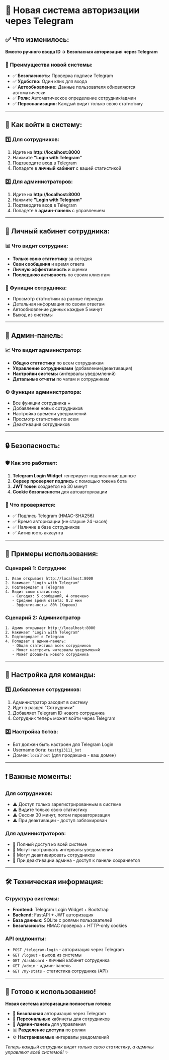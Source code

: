 # 🔐 Новая система авторизации через Telegram

## ✅ Что изменилось:

**Вместо ручного ввода ID → Безопасная авторизация через Telegram**

### 🔧 **Преимущества новой системы:**
- ✅ **Безопасность:** Проверка подписи Telegram
- ✅ **Удобство:** Один клик для входа
- ✅ **Автообновление:** Данные пользователя обновляются автоматически
- ✅ **Роли:** Автоматическое определение сотрудник/админ
- ✅ **Персонализация:** Каждый видит только свою статистику

---

## 🚀 Как войти в систему:

### **1️⃣ Для сотрудников:**
1. Идите на **http://localhost:8000**
2. Нажмите **"Login with Telegram"**
3. Подтвердите вход в Telegram
4. Попадете в **личный кабинет** с вашей статистикой

### **2️⃣ Для администраторов:**
1. Идите на **http://localhost:8000**
2. Нажмите **"Login with Telegram"**
3. Подтвердите вход в Telegram
4. Попадете в **админ-панель** с управлением

---

## 👤 Личный кабинет сотрудника:

### **📊 Что видит сотрудник:**
- **Только свою статистику** за сегодня
- **Свои сообщения** и время ответа
- **Личную эффективность** и оценки
- **Последнюю активность** по своим клиентам

### **🎯 Функции сотрудника:**
- Просмотр статистики за разные периоды
- Детальная информация по своим ответам
- Автообновление данных каждые 5 минут
- Выход из системы

---

## 👑 Админ-панель:

### **📈 Что видит администратор:**
- **Общую статистику** по всем сотрудникам
- **Управление сотрудниками** (добавление/деактивация)
- **Настройки системы** (интервалы уведомлений)
- **Детальные отчеты** по чатам и сотрудникам

### **⚙️ Функции администратора:**
- Все функции сотрудника +
- Добавление новых сотрудников
- Настройка времени уведомлений
- Просмотр статистики по всем
- Деактивация сотрудников

---

## 🔒 Безопасность:

### **🛡️ Как это работает:**
1. **Telegram Login Widget** генерирует подписанные данные
2. **Сервер проверяет подпись** с помощью токена бота
3. **JWT токен** создается на 30 минут
4. **Cookie безопасности** для автоавторизации

### **🔐 Что проверяется:**
- ✅ Подпись Telegram (HMAC-SHA256)
- ✅ Время авторизации (не старше 24 часов)
- ✅ Наличие в базе сотрудников
- ✅ Активность аккаунта

---

## 🎪 Примеры использования:

### **Сценарий 1: Сотрудник**
```
1. Иван открывает http://localhost:8000
2. Нажимает "Login with Telegram"
3. Подтверждает в Telegram
4. Видит свою статистику:
   - Сегодня: 5 сообщений, 4 отвечено
   - Среднее время ответа: 8.2 мин
   - Эффективность: 80% (Хорошо)
```

### **Сценарий 2: Администратор**
```
1. Админ открывает http://localhost:8000  
2. Нажимает "Login with Telegram"
3. Подтверждает в Telegram
4. Попадает в админ-панель:
   - Общая статистика всех сотрудников
   - Может настроить интервалы уведомлений
   - Может добавить нового сотрудника
```

---

## 🔧 Настройка для команды:

### **1️⃣ Добавление сотрудников:**
1. Администратор заходит в систему
2. Идет в раздел "Сотрудники"
3. Добавляет Telegram ID нового сотрудника
4. Сотрудник теперь может войти через Telegram

### **2️⃣ Настройка ботов:**
- Бот должен быть настроен для Telegram Login
- Username бота: `testtg13111_bot`
- Домен: `localhost` (для продакшна - ваш домен)

---

## ❗ Важные моменты:

### **Для сотрудников:**
- ⚠️ Доступ только зарегистрированным в системе
- ⚠️ Видите только свою статистику
- ⚠️ Сессия 30 минут, потом переавторизация
- ⚠️ При деактивации - доступ заблокирован

### **Для администраторов:**
- 👑 Полный доступ ко всей системе
- 👑 Могут настраивать интервалы уведомлений
- 👑 Могут деактивировать сотрудников
- 👑 При деактивации админа - доступ к панели сохраняется

---

## 🛠️ Техническая информация:

### **Структура системы:**
- **Frontend:** Telegram Login Widget + Bootstrap
- **Backend:** FastAPI + JWT авторизация
- **База данных:** SQLite с ролями пользователей
- **Безопасность:** HMAC проверка + HTTP-only cookies

### **API эндпоинты:**
- `POST /telegram-login` - авторизация через Telegram
- `GET /logout` - выход из системы
- `GET /dashboard` - личный кабинет сотрудника
- `GET /admin` - админ-панель
- `GET /my-stats` - статистика сотрудника (API)

---

## 🎉 Готово к использованию!

**Новая система авторизации полностью готова:**
- 🔐 **Безопасная** авторизация через Telegram
- 👤 **Персональные** кабинеты для сотрудников  
- 👑 **Админ-панель** для управления
- 📊 **Разделение доступа** по ролям
- ⚙️ **Настраиваемые** интервалы уведомлений

*Теперь каждый сотрудник видит только свою статистику, а админы управляют всей системой!* ✨ 